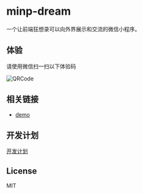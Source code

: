 # minp-dream

一个让前端狂想录可以向外界展示和交流的微信小程序。

## 体验

请使用微信扫一扫以下体验码

![QRCode](xxxxx.jpeg)

## 相关链接

- [demo](xxx)

## 开发计划

[开发计划](./PLANS.md)
## License

MIT